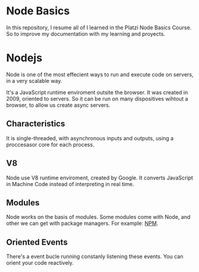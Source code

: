 # Node Basics
In this repository, I resume all of I learned in the Platzi Node Basics Course.
So to improve my documentation with my learning and proyects.

# Nodejs
Node is one of the most effecient ways to run and execute code on servers, in a very scalable way.

It's a JavaScript runtime enviroment outsite the browser. It was created in 2009, oriented to servers. So it can be run on many dispositives wihtout a browser, to allow us create async servers.

## Characteristics
It is single-threaded, with asynchronous inputs and outputs, using a proccesasor core for each process.

## V8
Node use V8 runtime enviroment, created by Google.
It converts JavaScript in Machine Code instead of interpreting in real time.

## Modules
Node works on the basis of modules.
Some modules come with Node, and other we can get with package managers. For example: [NPM](https://github.com/diegomdevs/npmCourse).

## Oriented Events
There's a event bucle running constanly listening these events.
You can orient your code reactively.

